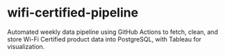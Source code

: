 # wifi-certified-pipeline
Automated weekly data pipeline using GitHub Actions to fetch, clean, and store Wi-Fi Certified product data into PostgreSQL, with Tableau for visualization.
